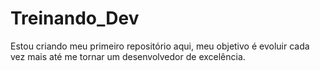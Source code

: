 # Treinando_Dev
Estou criando meu primeiro repositório aqui, meu objetivo é evoluir cada vez mais até me tornar um desenvolvedor de excelência.
